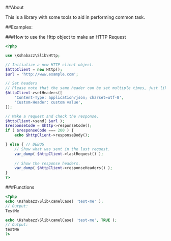 ##About

This is a library with some tools to aid in performing common task.

##Examples:

###How to use the Http object to make an HTTP Request

```php
<?php

use \Kshabazz\Slib\Http;

// Initialize a new HTTP client object.
$httpClient = new Http();
$url = 'http://www.example.com';

// Set headers
// Please note that the same header can be set multiple times, just like in the HTTP RFC.
$httpClient->setHeaders([
    'Content-Type: application/json; charset=utf-8',
    'Custom-Header: custom value',
]);

// Make a request and check the response.
$httpClient->send( $url );
$responseCode = $http->responseCode();
if ( $responseCode === 200 ) {
    echo $httpClient->responseBody();

} else { // DEBUG
    // Show what was sent in the last request.
    var_dump( $httpClient->lastRequest() );
    
    // Show the response headers.
    var_dump( $httpClient->responseHeaders() );
}
?>
```

###Functions

```php
<?php
echo \Kshabazz\Slib\camelCase( 'test-me' );
// Output:
TestMe

echo \Kshabazz\Slib\camelCase( 'test-me', TRUE );
// Output:
testMe
?>
```